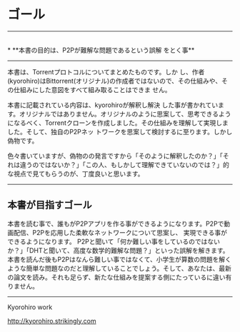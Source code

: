 # ゴール
<hr>
<br>
* **本書の目的は、P2Pが難解な問題であるという誤解
をとく事**

<br>
<hr>

本書は、Torrentプロトコルについてまとめたものです。しか
し、作者(kyorohiro)はBittorrent(オリジナル)の作成者ではないので、その仕組みや、その仕組みにした意図をすべて組み取ることはできま
せん。

本書に記載されている内容は、kyorohiroが解釈し解決
した事が書かれています。オリジナルではありません。オリジナルのように思案して、思考できるようになるべく、Torrentクローンを作成しました。その仕組みを理解して実現しました。そして、独自のP2Pネッ
トワークを思案して検討するに至ります。しかし偽物です。


色々書いていますが、偽物のの発言ですから「そのように解釈したのか？」「それは違うのではないか？」「この人、もしかして理解できていないのでは？」的な視点で見てもらうのが、丁度良いと思います。

<hr style="page-break-before: always;">

## 本書が目指すゴール

本書を読む事で、誰もがP2Pアプリを作る事ができるようになります。P2Pで動画配信、P2Pを応用した柔軟なネットワークについて思案し、
実現できる事ができるようになります。
P2Pと聞いて「何か難しい事をしているのではないか？」「DHTと聞いて、高度な数学的難解な問題？」といった誤解を解きます。
本書を読んだ後もP2Pはなんら難しい事ではなくて、小学生が算数の問題を解くような簡単な問題なのだと理解していることでしょう。そして、あなたは、最新の論文を読み。それも足らず、新たな仕組みを提案する側にたっているに違い有りません。


-------
Kyorohiro work

http://kyorohiro.strikingly.com

